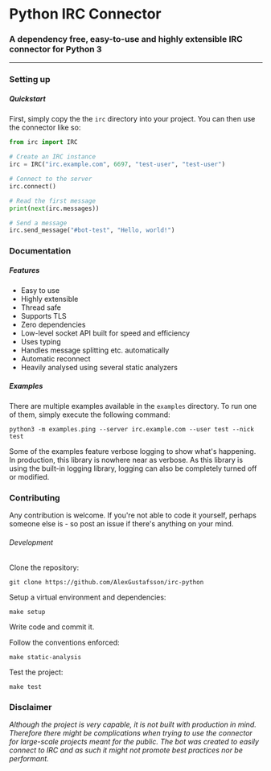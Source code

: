 # Python IRC Connector
### A dependency free, easy-to-use and highly extensible IRC connector for Python 3
***

### Setting up

##### Quickstart

First, simply copy the the `irc` directory into your project. You can then use the connector like so:

```Python
from irc import IRC

# Create an IRC instance
irc = IRC("irc.example.com", 6697, "test-user", "test-user")

# Connect to the server
irc.connect()

# Read the first message
print(next(irc.messages))

# Send a message
irc.send_message("#bot-test", "Hello, world!")
```

### Documentation

##### Features

* Easy to use
* Highly extensible
* Thread safe
* Supports TLS
* Zero dependencies
* Low-level socket API built for speed and efficiency
* Uses typing
* Handles message splitting etc. automatically
* Automatic reconnect
* Heavily analysed using several static analyzers

##### Examples

There are multiple examples available in the `examples` directory. To run one of them, simply execute the following command:

```shell
python3 -m examples.ping --server irc.example.com --user test --nick test
```

Some of the examples feature verbose logging to show what's happening. In production, this library is nowhere near as verbose. As this library is using the built-in logging library, logging can also be completely turned off or modified.

### Contributing

Any contribution is welcome. If you're not able to code it yourself, perhaps someone else is - so post an issue if there's anything on your mind.

###### Development

Clone the repository:
```shell
git clone https://github.com/AlexGustafsson/irc-python
```

Setup a virtual environment and dependencies:
```shell
make setup
```

Write code and commit it.

Follow the conventions enforced:
```shell
make static-analysis
```

Test the project:
```shell
make test
```

### Disclaimer

_Although the project is very capable, it is not built with production in mind. Therefore there might be complications when trying to use the connector for large-scale projects meant for the public. The bot was created to easily connect to IRC and as such it might not promote best practices nor be performant._
